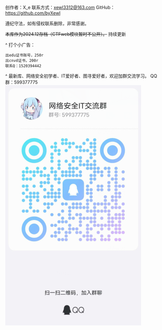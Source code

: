 创作者：X_e
联系方式：xewl3312@163.com
GitHub：<https://github.com/byXewl>


遵纪守法，如有侵权联系删除，非常感谢。

~~本库作为2024.12存档（CTFweb模块暂时不公开）。~~
持续更新

^
打个小广告：
```
出edu证书账号，250r
出cnvd证书，200r
联系Q：1520394442
```
^
最新库、网络安全初学者、IT爱好者、图寻爱好者，欢迎加群交流学习。
 QQ群：599377775
![](.topwrite/assets/image_1748102517968.png)
 

